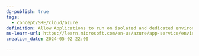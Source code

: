 ```yaml
---
dg-publish: true
tags:
  - concept/SRE/cloud/azure
definition: Allow Applications to run on isolated and dedicated environment at high scale.
ms-learn-url: https://learn.microsoft.com/en-us/azure/app-service/environment/overview
creation_date: 2024-05-02 22:00

---
```





